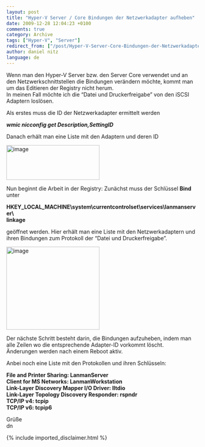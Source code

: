 ```yaml
---
layout: post
title: "Hyper-V Server / Core Bindungen der Netzwerkadapter aufheben"
date: 2009-12-28 12:04:23 +0100
comments: true
category: Archive
tags: ["Hyper-V", "Server"]
redirect_from: ["/post/Hyper-V-Server-Core-Bindungen-der-Netzwerkadapter-aufheben", "/post/hyper-v-server-core-bindungen-der-netzwerkadapter-aufheben"]
author: daniel nitz
language: de
---
```

<!-- more -->
<p>Wenn man den Hyper-V Server bzw. den Server Core verwendet und an den Netzwerkschnittstellen die Bindungen verändern möchte, kommt man um das Editieren der Registry nicht herum.   <br />In meinen Fall möchte ich die “Datei und Druckerfreigabe” von den iSCSI Adaptern loslösen.</p>  <p>Als erstes muss die ID der Netzwerkadapter ermittelt werden</p>  <p><strong><em>wmic nicconfig get Description,SettingID</em></strong></p>  <p>Danach erhält man eine Liste mit den Adaptern und deren ID</p>  <p><a href="/assets/archive/image_90.png" target="_blank"><img style="border-bottom: 0px; border-left: 0px; display: inline; border-top: 0px; border-right: 0px" title="image" border="0" alt="image" src="/assets/archive/image_thumb_90.png" width="244" height="91" /></a> </p>  <p>Nun beginnt die Arbeit in der Registry: Zunächst muss der Schlüssel <strong>Bind</strong> unter </p>  <p><strong>HKEY_LOCAL_MACHINE\system\currentcontrolset\services\lanmanserver\     <br />linkage</strong></p>  <p>geöffnet werden. Hier erhält man eine Liste mit den Netzwerkadaptern und ihren Bindungen zum Protokoll der “Datei und Druckerfreigabe”.</p>  <p><a href="/assets/archive/image_92.png" target="_blank"><img style="border-bottom: 0px; border-left: 0px; display: inline; border-top: 0px; border-right: 0px" title="image" border="0" alt="image" src="/assets/archive/image_thumb_92.png" width="244" height="217" /></a> </p>  <p>Der nächste Schritt besteht darin, die Bindungen aufzuheben, indem man alle Zeilen wo die entsprechende Adapter-ID vorkommt löscht.   <br />Änderungen werden nach einem Reboot aktiv.</p>  <p>Anbei noch eine Liste mit den Protokollen und ihren Schlüsseln:</p>  <p><strong>File and Printer Sharing: LanmanServer     <br />Client for MS Networks: LanmanWorkstation      <br />Link-Layer Discovery Mapper I/O Driver: lltdio      <br />Link-Layer Topology Discovery Responder: rspndr      <br />TCP/IP v4: tcpip      <br />TCP/IP v6: tcpip6</strong></p>  <p>Grüße   <br />dn    </p>
{% include imported_disclaimer.html %}
